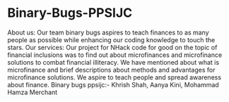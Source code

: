 # Binary-Bugs-PPSIJC
About us: Our team binary bugs aspires to teach finances to as many people as possible while enhancing our coding knowledge to touch the stars.
Our services: Our project for NHack code for good on the topic of financial inclusions was to find out about microfinances and microfinance solutions to combat financial illiteracy. We have mentioned about what is microfinance and brief descriptions about methods and advantages for microfinance solutions. We aspire to teach people and spread awareness about finance. 
Binary bugs ppsijc:- Khrish Shah, Aanya Kini, Mohammad Hamza Merchant
